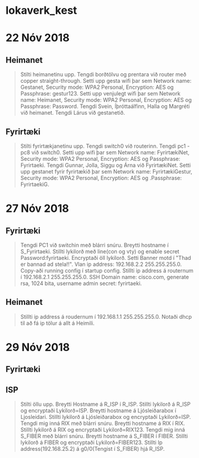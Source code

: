 # lokaverk_kest

# 22 Nóv 2018
## Heimanet
> Stilti heimanetinu upp. 
> Tengdi borðtölvu og prentara við router með copper straight-through.
> Setti upp gesta wifi þar sem Network name: Gestanet, Security mode: WPA2 Personal, Encryption: AES og Passphrase: gestur123.
> Setti upp venjulegt wifi þar sem Network name: Heimanet, Security mode: WPA2 Personal, Encryption: AES og Passphrase: Password.
> Tengdi Svein, Íþróttaálfinn, Halla og Margréti við heimanet.
> Tengdi Lárus við gestanetið.

## Fyrirtæki
> Stilti fyrirtækjanetinu upp.
> Tengdi switch0 við routerinn.
> Tengdi pc1 - pc8 við switch0.
> Setti upp wifi þar sem Network name: FyrirtækiNet, Security mode: WPA2 Personal, Encryption: AES og Passphrase: Fyrirtaeki.
> Tengdi Gunnar, Jolla, Siggu og Árna við FyrirtækiNet.
> Setti upp gestanet fyrir fyrirtækið þar sem Network name: FyrirtækiGestur, Security mode: WPA2 Personal, Encryption: AES og .Passphrase: FyrirtaekiG.

# 27 Nóv 2018
## Fyrirtæki
> Tengdi PC1 við switchin með blárri snúru.
> Breytti hostname í S_Fyrirtaeki.
> Stillti lykilorð með line(con og vty) og enable secret Password:fyrirtaeki.
> Encryptaði öll lykilorð.
> Setti Banner motd í "Thad er bannad ad stela!!".
> Vlan ip address: 192.168.2.2 255.255.255.0.
> Copy-aði running config í startup config.
> Stillti ip address á routernum í 192.168.2.1 255.255.255.0.
> SSH Domain name: cisco.com, generate rsa, 1024 bita, username admin secret: fyrirtaeki.

## Heimanet
> Stillti ip address á roudernum í 192.168.1.1 255.255.255.0.
> Notaði dhcp til að fá ip tölur á allt á Heimili.

# 29 Nóv 2018
## Fyrirtæki
>

## ISP
> Stilti öllu upp.
> Breytti Hostname á R_ISP í R_ISP.
> Stillti lykilorð á R_ISP og encryptaði Lykilorð=ISP.
> Breytti hostname á Ljósleiðarabox í Ljosleidari.
> Stillti lykilorð á Ljósleiðarabox og encryptaði Lykilorð=ISP.
> Tengdi mig inná RIX með blárri snúru.
> Breytti hostname á RIX í RIX.
> Stillti lykilorð á RIX og encryptaði Lykilorð=RIX123.
> Tengdi mig inná S_FIBER með blárri snúru.
> Breytti hostname á S_FIBER í FIBER.
> Stillti lykilorð á FIBER og encryptaði Lykilorð=FIBER123.
> Stillti Ip address(192.168.25.2) á g0/0(Tengist í S_FIBER) hjá R_ISP.
